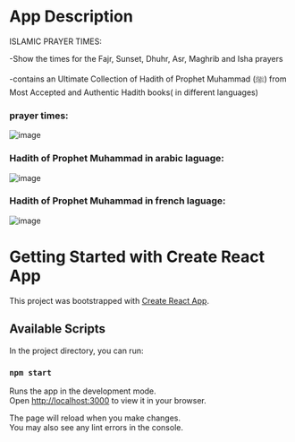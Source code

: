 # App Description

ISLAMIC PRAYER TIMES:

-Show the times for the Fajr, Sunset, Dhuhr, Asr, Maghrib and Isha prayers

-contains an Ultimate Collection of Hadith of Prophet Muhammad (ﷺ) from Most Accepted and Authentic Hadith books( in different languages)

### prayer times:

![image](https://user-images.githubusercontent.com/99682033/161259194-9dfa06c6-58dc-4d85-b546-7c0d1b7ff039.png)


###  Hadith of Prophet Muhammad in arabic laguage:

![image](https://user-images.githubusercontent.com/99682033/161259237-d7a81493-75b8-490b-b5aa-4ba8c8997a07.png)

###  Hadith of Prophet Muhammad in french laguage:

![image](https://user-images.githubusercontent.com/99682033/161259480-bf1048a9-0b41-45bd-9a43-17ceea10807a.png)












# Getting Started with Create React App

This project was bootstrapped with [Create React App](https://github.com/facebook/create-react-app).

## Available Scripts

In the project directory, you can run:

### `npm start`

Runs the app in the development mode.\
Open [http://localhost:3000](http://localhost:3000) to view it in your browser.

The page will reload when you make changes.\
You may also see any lint errors in the console.

